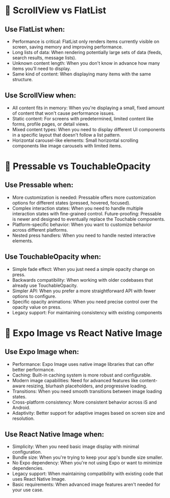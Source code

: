 # 🎉 ScrollView vs FlatList

## Use FlatList when:

- Performance is critical: FlatList only renders items currently visible on screen, saving memory and improving performance.
- Long lists of data: When rendering potentially large sets of data (feeds, search results, message lists).
- Unknown content length: When you don't know in advance how many items you'll need to display.
- Same kind of content: When displaying many items with the same structure.

## Use ScrollView when:

- All content fits in memory: When you're displaying a small, fixed amount of content that won't cause performance issues.
- Static content: For screens with predetermined, limited content like forms, profile pages, or detail views.
- Mixed content types: When you need to display different UI components in a specific layout that doesn't follow a list pattern.
- Horizontal carousel-like elements: Small horizontal scrolling components like image carousels with limited items.

# 🚀 Pressable vs TouchableOpacity

## Use Pressable when:

- More customization is needed: Pressable offers more customization options for different states (pressed, hovered, focused).
- Complex interaction states: When you need to handle multiple interaction states with fine-grained control.
  Future-proofing: Pressable is newer and designed to eventually replace the Touchable components.
- Platform-specific behavior: When you want to customize behavior across different platforms.
- Nested press handlers: When you need to handle nested interactive elements.

## Use TouchableOpacity when:

- Simple fade effect: When you just need a simple opacity change on press.
- Backwards compatibility: When working with older codebases that already use TouchableOpacity.
- Simpler API: When you prefer a more straightforward API with fewer options to configure.
- Specific opacity animations: When you need precise control over the opacity value on press.
- Legacy support: For maintaining consistency with existing components

# 📸 Expo Image vs React Native Image

## Use Expo Image when:

- Performance: Expo Image uses native image libraries that can offer better performance.
- Caching: Built-in caching system is more robust and configurable.
- Modern image capabilities: Need for advanced features like content-aware resizing, blurhash placeholders, and progressive loading.
- Transitions: When you need smooth transitions between image loading states.
- Cross-platform consistency: More consistent behavior across iS and Android.
- Adaptivity: Better support for adaptive images based on screen size and resolution.

## Use React Native Image when:

- Simplicity: When you need basic image display with minimal configuration.
- Bundle size: When you're trying to keep your app's bundle size smaller.
- No Expo dependency: When you're not using Expo or want to minimize dependencies.
- Legacy support: When maintaining compatibility with existing code that uses React Native Image.
- Basic requirements: When advanced image features aren't needed for your use case.
